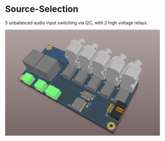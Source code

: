 # Source-Selection
5 unbalanced audio input switching via I2C, with 2 high voltage relays. 

![screenshot](https://github.com/devttys1/Source-Selection/blob/master/3d%20front.PNG?raw=true)
